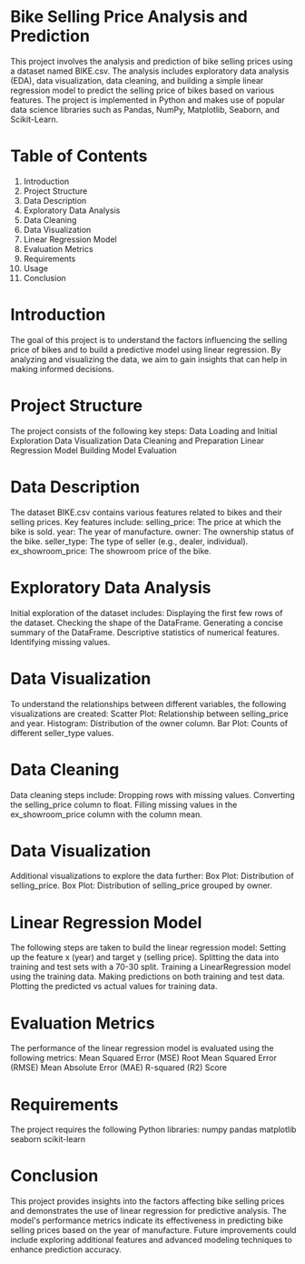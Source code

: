 # Bike Selling Price Analysis and Prediction

This project involves the analysis and prediction of bike selling prices using a dataset named BIKE.csv. The analysis includes exploratory data analysis (EDA), data visualization, data cleaning, and building a simple linear regression model to predict the selling price of bikes based on various features. The project is implemented in Python and makes use of popular data science libraries such as Pandas, NumPy, Matplotlib, Seaborn, and Scikit-Learn.

# Table of Contents
1. Introduction
2. Project Structure
3. Data Description
4. Exploratory Data Analysis
5. Data Cleaning
6. Data Visualization
7. Linear Regression Model
8. Evaluation Metrics
9. Requirements
10. Usage
11. Conclusion
    
# Introduction
The goal of this project is to understand the factors influencing the selling price of bikes and to build a predictive model using linear regression. By analyzing and visualizing the data, we aim to gain insights that can help in making informed decisions.

# Project Structure
The project consists of the following key steps:
Data Loading and Initial Exploration
Data Visualization
Data Cleaning and Preparation
Linear Regression Model Building
Model Evaluation

# Data Description
The dataset BIKE.csv contains various features related to bikes and their selling prices. Key features include:
selling_price: The price at which the bike is sold.
year: The year of manufacture.
owner: The ownership status of the bike.
seller_type: The type of seller (e.g., dealer, individual).
ex_showroom_price: The showroom price of the bike.

# Exploratory Data Analysis
Initial exploration of the dataset includes:
Displaying the first few rows of the dataset.
Checking the shape of the DataFrame.
Generating a concise summary of the DataFrame.
Descriptive statistics of numerical features.
Identifying missing values.

# Data Visualization
To understand the relationships between different variables, the following visualizations are created:
Scatter Plot: Relationship between selling_price and year.
Histogram: Distribution of the owner column.
Bar Plot: Counts of different seller_type values.

# Data Cleaning
Data cleaning steps include:
Dropping rows with missing values.
Converting the selling_price column to float.
Filling missing values in the ex_showroom_price column with the column mean.

# Data Visualization
Additional visualizations to explore the data further:
Box Plot: Distribution of selling_price.
Box Plot: Distribution of selling_price grouped by owner.

# Linear Regression Model
The following steps are taken to build the linear regression model:
Setting up the feature x (year) and target y (selling price).
Splitting the data into training and test sets with a 70-30 split.
Training a LinearRegression model using the training data.
Making predictions on both training and test data.
Plotting the predicted vs actual values for training data.

# Evaluation Metrics
The performance of the linear regression model is evaluated using the following metrics:
Mean Squared Error (MSE)
Root Mean Squared Error (RMSE)
Mean Absolute Error (MAE)
R-squared (R2) Score

# Requirements
The project requires the following Python libraries:
numpy
pandas
matplotlib
seaborn
scikit-learn

# Conclusion
This project provides insights into the factors affecting bike selling prices and demonstrates the use of linear regression for predictive analysis. The model's performance metrics indicate its effectiveness in predicting bike selling prices based on the year of manufacture. Future improvements could include exploring additional features and advanced modeling techniques to enhance prediction accuracy.
